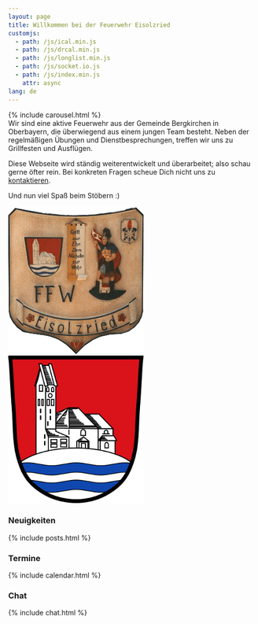 ```yaml
---
layout: page
title: Willkommen bei der Feuerwehr Eisolzried
customjs:
  - path: /js/ical.min.js
  - path: /js/drcal.min.js
  - path: /js/longlist.min.js
  - path: /js/socket.io.js
  - path: /js/index.min.js
    attr: async
lang: de
---
```


<div class="row">
  <div class="col-sm-5">
{% include carousel.html %}
  </div>

  <div class="col-sm-7" markdown="1">
Wir sind eine aktive Feuerwehr aus der Gemeinde Bergkirchen in Oberbayern, die überwiegend aus einem jungen Team besteht. Neben der regelmäßigen Übungen und Dienstbesprechungen, treffen wir uns zu Grillfesten und Ausflügen.

Diese Webseite wird ständig weiterentwickelt und überarbeitet; also schau gerne öfter rein. Bei konkreten Fragen scheue Dich nicht uns zu [kontaktieren](/kontakt).

Und nun viel Spaß beim Stöbern :)

  <div class="row">
    <div class="col-sm-6">
      <img src="/assets/taferl.png" alt="Taferl Feuerwehr Eisolzried"/>    
    </div>
    <div class="col-sm-6">
      <img src="/assets/wappen.png" alt="Wappen Bergkirchen"/>
    </div>
  </div>

  </div><!-- col-sm-7 -->
</div><!-- row -->

<div class="row">
  
  <div class="col-sm-3">
    <div class="panel panel-default">
      <div class="panel-heading">
        <h3 class="panel-title">Neuigkeiten</h3>
      </div>
      <div class="panel-body">
{% include posts.html %}
      </div>
    </div>
  </div><!-- col-sm-3 -->

  <div class="col-sm-6">
    <div class="panel panel-default">
      <div class="panel-heading">
        <h3 class="panel-title">Termine</h3>
      </div>
      <div class="panel-body">
{% include calendar.html %}
      </div>
    </div>
  </div><!-- col-sm-6 -->
  
  <div class="col-sm-3">
    <div class="panel panel-default">
      <div class="panel-heading">
        <h3 class="panel-title">Chat</h3>
      </div>
      <div class="panel-body">
{% include chat.html %}
      </div>
    </div>
  </div><!-- col-sm-3 -->

</div><!-- row -->
